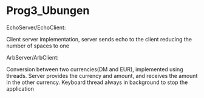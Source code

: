 # Prog3_Ubungen

EchoServer/EchoClient:

Client server implementation, server sends  echo to the client reducing the number of spaces to one

ArbServer/ArbClient:

Conversion between two currencies(DM and EUR), implemented using threads. Server provides the currency and amount, and receives the amount in the other currency. Keyboard thread always in background to stop the application 
